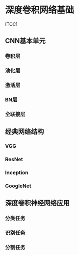# 深度卷积网络基础

[TOC]

## CNN基本单元

### 卷积层



### 池化层



### 激活层



### BN层



### 全联接层



## 经典网络结构

### VGG



### ResNet



### Inception



### GoogleNet



## 深度卷积神经网络应用

### 分类任务



### 识别任务



### 分割任务

